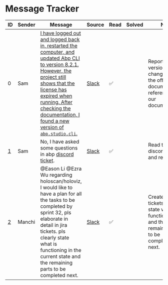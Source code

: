 # Message Tracker

|ID|Sender|Message|Source|Read|Solved|Note|
|-|-|-|-|-|-|-|
|0|Sam|[I have logged out and logged back in, restarted the computer, and updated Abp CLI to version 8.2.1. However, the project still shows that the license has expired when running. After checking the documentation, I found a new version of `abp.studio.cli`.][0]|[Slack](https://smart-surgery-tek.slack.com/archives/C06MG9CDTGU/p1723085393664359)|✅||Report the version changed and the offical documentation references in our documentation.|
|[1]|Sam|No, I have asked some questions  in abp [discord ticket](https://discord.com/channels/951497912645476422/1270940687554056263).|[Slack](https://discordapp.com/channels/951497912645476422/951497912645476425/1270438367292690525)|✅||Read the discord ticket and record.|
|[2]|Manchi|@Eason Li @Ezra Wu regarding holoscan/holoviz, I would like to have a plan for all the tasks to be completed by sprint 32, pls elaborate in detail in jira tickets. pls clearly state what is functioning in the current state and the remaining parts to be completed next.|[Slack](https://smart-surgery-tek.slack.com/archives/C06MG9CDTGU/p1723099613641489)|✅||Create jira tickets that state what's functioning and the remaining part to be completed next.|

[0]: msg-00000.md
[1]: msg-00001.md
[2]: msg-00002.md